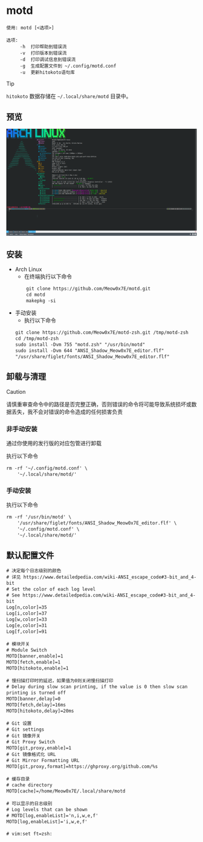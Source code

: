 # motd

```
使用: motd [<选项>]

选项:
     -h  打印帮助到错误流
     -v  打印版本到错误流
     -d  打印调试信息到错误流
     -g  生成配置文件到 ~/.config/motd.conf
     -u  更新hitokoto语句库

```

> [!TIP]
> `hitokoto` 数据存储在 `~/.local/share/motd` 目录中。


## 预览

![Preview](doc/preview.png)

## 安装

- Arch Linux
    - 在终端执行以下命令
    ```
        git clone https://github.com/Meow0x7E/motd.git
        cd motd
        makepkg -si
    ```
- 手动安装
    - 执行以下命令
    ```
    git clone https://github.com/Meow0x7E/motd-zsh.git /tmp/motd-zsh
    cd /tmp/motd-zsh
    sudo install -Dvm 755 "motd.zsh" "/usr/bin/motd"
    sudo install -Dvm 644 "ANSI_Shadow_Meow0x7E_editor.flf" "/usr/share/figlet/fonts/ANSI_Shadow_Meow0x7E_editor.flf"
    ```

## 卸载与清理

> [!CAUTION]
> 请慎重审查命令中的路径是否完整正确，否则错误的命令将可能导致系统损坏或数据丢失，我不会对错误的命令造成的任何损害负责

### 非手动安装
通过你使用的发行版的对应包管进行卸载

执行以下命令

```
rm -rf '~/.config/motd.conf' \
    '~/.local/share/motd/'
```

### 手动安装

执行以下命令

```
rm -rf '/usr/bin/motd' \
    '/usr/share/figlet/fonts/ANSI_Shadow_Meow0x7E_editor.flf' \
    '~/.config/motd.conf' \
    '~/.local/share/motd/'
```

## 默认配置文件

```
# 决定每个日志级别的颜色
# 详见 https://www.detailedpedia.com/wiki-ANSI_escape_code#3-bit_and_4-bit
# Set the color of each log level
# See https://www.detailedpedia.com/wiki-ANSI_escape_code#3-bit_and_4-bit
Log[n,color]=35
Log[i,color]=37
Log[w,color]=33
Log[e,color]=31
Log[f,color]=91

# 模块开关
# Module Switch
MOTD[banner,enable]=1
MOTD[fetch,enable]=1
MOTD[hitokoto,enable]=1

# 慢扫描打印时的延迟，如果值为0则关闭慢扫描打印
# Delay during slow scan printing, if the value is 0 then slow scan printing is turned off
MOTD[banner,delay]=0
MOTD[fetch,delay]=16ms
MOTD[hitokoto,delay]=20ms

# Git 设置
# Git settings
# Git 镜像开关
# Git Proxy Switch
MOTD[git,proxy,enable]=1
# Git 镜像格式化 URL
# Git Mirror Formatting URL
MOTD[git,proxy,format]=https://ghproxy.org/github.com/%s

# 缓存目录
# cache directory
MOTD[cache]=/home/Meow0x7E/.local/share/motd

# 可以显示的日志级别
# Log levels that can be shown
# MOTD[log,enableList]='n,i,w,e,f'
MOTD[log,enableList]='i,w,e,f'

# vim:set ft=zsh:
```
